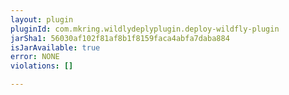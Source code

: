 ```yaml
---
layout: plugin
pluginId: com.mkring.wildlydeplyplugin.deploy-wildfly-plugin
jarSha1: 56030af102f81af8b1f8159faca4abfa7daba884
isJarAvailable: true
error: NONE
violations: []

---
```

